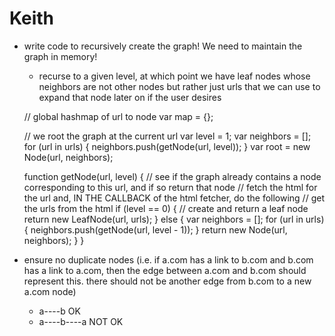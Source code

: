 

# Keith
- write code to recursively create the graph! We need to maintain the graph in memory!
    - recurse to a given level, at which point we have leaf nodes whose neighbors are not other nodes but rather just urls that we can use to expand that node later on if the user desires

    // global hashmap of url to node
    var map = {};

    // we root the graph at the current url
    var level = 1;
    var neighbors = [];
    for (url in urls) {
        neighbors.push(getNode(url, level));
    }
    var root = new Node(url, neighbors);

    function getNode(url, level) {
        // see if the graph already contains a node corresponding to this url, and if so return that node
        // fetch the html for the url and, IN THE CALLBACK of the html fetcher, do the following
        // get the urls from the html
        if (level == 0) {
            // create and return a leaf node
            return new LeafNode(url, urls);
        } else {
            var neighbors = [];
            for (url in urls) {
                neighbors.push(getNode(url, level - 1));
            }
            return new Node(url, neighbors);
        }
    }
    
- ensure no duplicate nodes (i.e. if a.com has a link to b.com and b.com has a link to a.com, then the edge between a.com and b.com should represent this. there should not be another edge from b.com to a new a.com node)
    - a----b OK
    - a----b----a NOT OK
